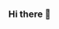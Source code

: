 ### Hi there 👋

<!--
**Geruays/Geruays** is a ✨ _special_ ✨ repository because its `README.md` (this file) appears on your GitHub profile.

Here are some ideas to get you started:

- 🔭 I’m currently working on Nefsa.Anon
- 🌱 I’m currently learning Python,nodejs,and php
- 👯 I’m looking to collaborate on Python
- 🤔 I’m looking for help with php
- 💬 Ask me about nodejs
- 📫 How to reach me: HMM no
- 😄 Pronouns: xD
- ⚡ Fun fact: i like noodle
# NetFlex

<img align="center" src="https://github-readme-stats.vercel.app/api?username=Geruays&show_icons=true" />
</a>

